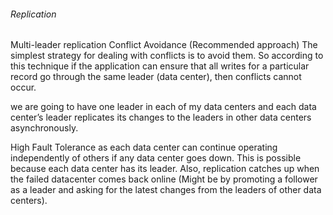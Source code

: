 ###### Replication

Multi-leader replication
Conflict Avoidance (Recommended approach)
The simplest strategy for dealing with conflicts is to avoid them. So according to this technique if the application can ensure that all writes for a particular record go through the same leader (data center), then conflicts cannot occur.

we are going to have one leader in each of my data centers and each data center’s leader replicates its changes to the leaders in other data centers asynchronously.

High Fault Tolerance as each data center can continue operating independently of others if any data center goes down. This is possible because each data center has its leader. Also, replication catches up when the failed datacenter comes back online (Might be by promoting a follower as a leader and asking for the latest changes from the leaders of other data centers).